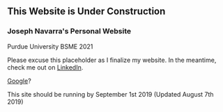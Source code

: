 ## This Website is Under Construction

### Joseph Navarra's Personal Website
Purdue University BSME 2021

Please excuse this placeholder as I finalize my website.
In the meantime, check me out on <a href="http://www.linkedin.com/in/navarrajosephm">LinkedIn</a>.

<a href="http://www.google.com">Google</a>?<br />

This site should be running by September 1st 2019 (Updated August 7th 2019)
